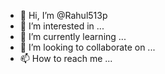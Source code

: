 - 👋 Hi, I’m @Rahul513p
- 👀 I’m interested in ...
- 🌱 I’m currently learning ...
- 💞️ I’m looking to collaborate on ...
- 📫 How to reach me ...

<!---
Rahul513p/Rahul513p is a ✨ special ✨ repository because its `README.md` (this file) appears on your GitHub profile.
You can click the Preview link to take a look at your changes.
--->
